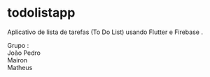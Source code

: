 # todolistapp

Aplicativo de lista de tarefas (To Do List) usando Flutter e Firebase .

Grupo : <br/> 
João Pedro <br/>
Mairon <br/>
Matheus 



